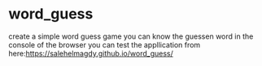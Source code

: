 # word_guess
create a simple word guess game
you can know the guessen word in the console of the browser
you can test the appllication from here:https://salehelmagdy.github.io/word_guess/
